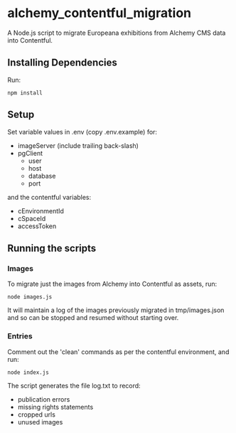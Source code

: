 # alchemy_contentful_migration
A Node.js script to migrate Europeana exhibitions from Alchemy CMS data into
Contentful.

## Installing Dependencies

Run:
```
npm install
```

## Setup

Set variable values in .env (copy .env.example) for:

* imageServer (include trailing back-slash)
* pgClient
  * user
  * host
  * database
  * port

and the contentful variables:

* cEnvironmentId
* cSpaceId
* accessToken

## Running the scripts

### Images

To migrate just the images from Alchemy into Contentful as assets, run:
```
node images.js
```

It will maintain a log of the images previously migrated in tmp/images.json and
so can be stopped and resumed without starting over.

### Entries

Comment out the 'clean' commands as per the contentful environment, and run:
```
node index.js
```

The script generates the file log.txt to record:

* publication errors
* missing rights statements
* cropped urls
* unused images
